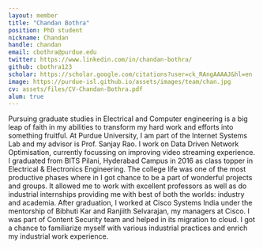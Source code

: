 ```yaml
---
layout: member
title: "Chandan Bothra"
position: PhD student
nickname: Chandan
handle: chandan
email: cbothra@purdue.edu
twitter: https://www.linkedin.com/in/chandan-bothra/
github: cbothra123
scholar: https://scholar.google.com/citations?user=ck_RAngAAAAJ&hl=en
image: https://purdue-isl.github.io/assets/images/team/chan.jpg
cv: assets/files/CV-Chandan-Bothra.pdf
alum: true
---
```


Pursuing graduate studies in Electrical and Computer engineering is a big leap of faith in my abilities to transform my hard work and efforts into something fruitful. At Purdue University, I am part of the Internet Systems Lab and my advisor is Prof. Sanjay Rao. I work on Data Driven Network Optimisation, currently focussing on improving video streaming experience. I graduated from BITS Pilani, Hyderabad Campus in 2016 as class topper in Electrical & Electronics Engineering. The college life was one of the most productive phases where in I got chance to be a part of wonderful projects and groups. It allowed me to work with excellent professors as well as do industrial internships providing me with best of both the worlds: industry and academia. After graduation, I worked at Cisco Systems India under the mentorship of Bibhuti Kar and Ranjiith Selvarajan, my managers at Cisco. I was part of Content Security team and helped in its migration to cloud. I got a chance to familiarize myself with various industrial practices and enrich my industrial work experience.
